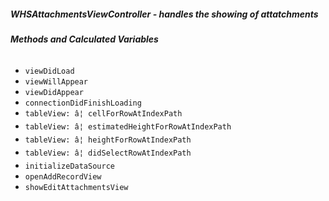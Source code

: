 ##### **WHSAttachmentsViewController** - handles the showing of attatchments

###### **Methods and Calculated Variables**
- `viewDidLoad`
- `viewWillAppear`
- `viewDidAppear`
- `connectionDidFinishLoading`
- `tableView: â¦ cellForRowAtIndexPath`
- `tableView: â¦ estimatedHeightForRowAtIndexPath`
- `tableView: â¦ heightForRowAtIndexPath`
- `tableView: â¦ didSelectRowAtIndexPath`
- `initializeDataSource`
- `openAddRecordView`
- `showEditAttachmentsView`